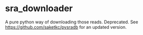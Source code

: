 # sra_downloader
A pure python way of downloading those reads.
Deprecated. See https://github.com/saketkc/pysradb for an updated version.
